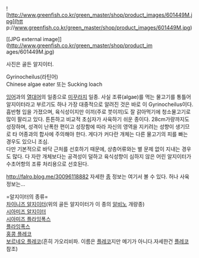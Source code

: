 ![http://www.greenfish.co.kr/green_master/shop/product_images/601449M.jpg](htt
p://www.greenfish.co.kr/green_master/shop/product_images/601449M.jpg)

[[JPG external image]](http://www.greenfish.co.kr/green_master/shop/product_im
ages/601449M.jpg)

  
사진은 골든 알지이터.

Gyrinocheilus(라틴어)  
Chinese algae eater 또는 Sucking loach

[잉어](%EC%9E%89%EC%96%B4.md)과의 [열대어](%EC%97%B4%EB%8C%80%EC%96%B4.md)의
일종으로 [미꾸라지](%EB%AF%B8%EA%BE%B8%EB%9D%BC%EC%A7%80.md) 일종. 사실 조류(algae)를 먹는
물고기를 통틀어 알지이터라고 부르기도 하나 가장 대중적으로 알려진 것은 바로 이 Gyrinocheilus이다. 흡반형 입을 가졌으며,
육식성이지만 이끼(주로 붓이끼)도 잘 갉아먹기에 청소물고기로 많이 팔리고 있다. 튼튼하고 비교적 초심자가 사육하기 쉬운 종이다.
28cm가량까지도 성장하며, 성격이 난폭한 편이고 성장함에 따라 자신의 영역을 지키려는 성향이 생기므로 타 어종과의 합사에 주의해야 한다.
게다가 커다란 개체는 다른 물고기의 피를 빠는 경우도 있으니 조심.  
다만 기본적으로 바닥 근처를 선호하기 때문에, 상층어류와는 별 문제 없이 지내는 경우도 많다. 다 자란 개체보다는 공격성이 덜하고 육식성향이
심하지 않은 어린 알지이터가 수초어항의 조류 처리용으로 선호된다.

<http://falro.blog.me/30096118882> 자세한 [종](%EC%A2%85.md) 정보는 여기서 볼 수 있다. 허나
사육정보는...

=알지이터의 종류=  
[차이니즈 알지이터](%EC%B0%A8%EC%9D%B4%EB%8B%88%EC%A6%88%20%EC%95%8C%EC%A7%80%EC%9D%B4%ED%84%B0.md)(위의 골든 알지이터가 이 종의 [알비노](%EC%95%8C%EB%B9%84%EB%85%B8.md)
개량종)  
[시아미즈 알지이터](%EC%8B%9C%EC%95%84%EB%AF%B8%EC%A6%88%20%EC%95%8C%EC%A7%80%EC%9D%B4%ED%84%B0.md)  
[시아미즈 플라잉폭스](%EC%8B%9C%EC%95%84%EB%AF%B8%EC%A6%88%20%ED%94%8C%EB%9D%BC%EC%9E%89%ED%8F%AD%EC%8A%A4.md)  
[플라잉폭스](%ED%94%8C%EB%9D%BC%EC%9E%89%ED%8F%AD%EC%8A%A4.md)  
[홍콩 플레코](%ED%99%8D%EC%BD%A9%20%ED%94%8C%EB%A0%88%EC%BD%94.md)  
[보르네오 플레코](%EB%B3%B4%EB%A5%B4%EB%84%A4%EC%98%A4%20%ED%94%8C%EB%A0%88%EC%BD%94.md)(흔히 가오리비파. 이름은 [플레코](%ED%94%8C%EB%A0%88%EC%BD%94.md)지만 메기가 아니다.자세한건
[플레코](%ED%94%8C%EB%A0%88%EC%BD%94.md) 참조)

